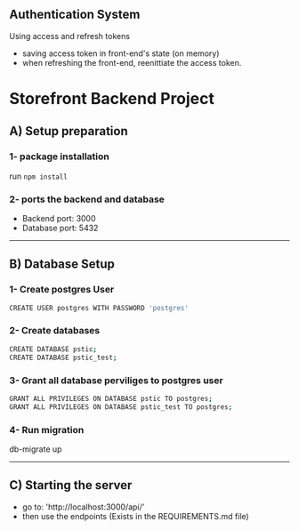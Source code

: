 ## Authentication System
Using access and refresh tokens

* saving access token in front-end's state (on memory)
* when refreshing the front-end, reenittiate the access token.


# Storefront Backend Project

## A) Setup preparation
### 1- package installation
run `npm install`

### 2- ports the backend and database
* Backend port: 3000
* Database port: 5432

-----

## B) Database Setup

### 1- Create postgres User
```sh
CREATE USER postgres WITH PASSWORD 'postgres'
```


### 2- Create databases
```sh
CREATE DATABASE pstic;
CREATE DATABASE pstic_test;
```

### 3- Grant all database perviliges to postgres user
```sh
GRANT ALL PRIVILEGES ON DATABASE pstic TO postgres;
GRANT ALL PRIVILEGES ON DATABASE pstic_test TO postgres;
```

### 4- Run migration
db-migrate up


----

## C) Starting the server

* go to: 'http://localhost:3000/api/'
* then use the endpoints (Exists in the REQUIREMENTS.md file)
